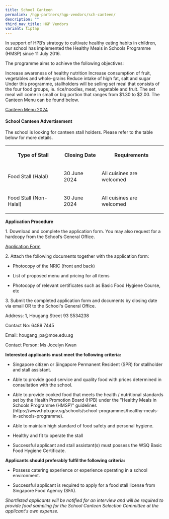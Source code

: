 ```yaml
---
title: School Canteen
permalink: /hgp-partners/hgp-vendors/sch-canteen/
description: ""
third_nav_title: HGP Vendors
variant: tiptap
---
```

<p>In support of HPB’s strategy to cultivate healthy eating habits in children,
our school has implemented the Healthy Meals in Schools Programme (HMSP)
since 11 July 2016.</p>
<p>The programme aims to achieve the following objectives:</p>
<p>Increase awareness of healthy nutrition Increase consumption of fruit,
vegetables and whole-grains Reduce intake of high fat, salt and sugar Under
this programme, stallholders will be selling set meal that consists of
the four food groups, ie. rice/noodles, meat, vegetable and fruit. The
set meal will come in small or big portion that ranges from $1.30 to $2.00.
The Canteen Menu can be found below.</p>
<p><a href="/files/Canteen_Stalls_Menu_2024_15May2024_v2.pdf" rel="noopener noreferrer nofollow" target="_blank">Canteen Menu 2024</a>
</p>
<h4>School Canteen Advertisement</h4>
<p>The school is looking for canteen stall holders. Please refer to the table
below for more details.</p>
<table style="minWidth: 75px">
<colgroup>
<col>
<col>
<col>
</colgroup>
<tbody>
<tr>
<th rowspan="1" colspan="1">
<p>Type of Stall</p>
</th>
<th rowspan="1" colspan="1">
<p>Closing Date</p>
</th>
<th rowspan="1" colspan="1">
<p>Requirements</p>
</th>
</tr>
<tr>
<td rowspan="1" colspan="1">
<p>Food Stall (Halal)</p>
</td>
<td rowspan="1" colspan="1">
<p>30 June 2024</p>
</td>
<td rowspan="1" colspan="1">
<p>All cuisines are welcomed</p>
</td>
</tr>
<tr>
<td rowspan="1" colspan="1">
<p>Food Stall (Non-Halal)</p>
</td>
<td rowspan="1" colspan="1">
<p>30 June 2024</p>
</td>
<td rowspan="1" colspan="1">
<p>All cuisines are welcomed</p>
</td>
</tr>
</tbody>
</table>
<p><strong>Application Procedure</strong>
</p>
<p>1. Download and complete the application form. You may also request for
a hardcopy from the School’s General Office.</p>
<p><a href="" rel="noopener noreferrer nofollow" target="_blank">Application Form</a>
</p>
<p>2. Attach the following documents together with the application form:</p>
<ul data-tight="true" class="tight">
<li>
<p>Photocopy of the NRIC (front and back)</p>
</li>
<li>
<p>List of proposed menu and pricing for all items</p>
</li>
<li>
<p>Photocopy of relevant certificates such as Basic Food Hygiene Course,
etc</p>
</li>
</ul>
<p>3. Submit the completed application form and documents by closing date
via email OR to the School's General Office.</p>
<p>Address: 1, Hougang Street 93 S534238</p>
<p>Contact No: 6489 7445</p>
<p>Email: hougang_ps@moe.edu.sg</p>
<p>Contact Person: Ms Jocelyn Kwan</p>
<p><strong>Interested applicants must meet the following criteria:</strong>
</p>
<ul>
<li>
<p>Singapore citizen or Singapore Permanent Resident (SPR) for stallholder
and stall assistant.</p>
</li>
<li>
<p>Able to provide good service and quality food with prices determined in
consultation with the school.</p>
</li>
<li>
<p>Able to provide cooked food that meets the health / nutritional standards
set by the Health Promotion Board (HPB) under the "Healthy Meals in Schools
Programme (HMSP)" guidelines (https://www.hpb.gov.sg/schools/school-programmes/healthy-meals-in-schools-programme).</p>
</li>
<li>
<p>Able to maintain high standard of food safety and personal hygiene.</p>
</li>
<li>
<p>Healthy and fit to operate the stall</p>
</li>
<li>
<p>Successful applicant and stall assistant(s) must possess the WSQ Basic
Food Hygiene Certificate.</p>
</li>
</ul>
<p><strong>Applicants should preferably fulfil the following criteria:</strong>
</p>
<ul>
<li>
<p>Possess catering experience or experience operating in a school environment.</p>
</li>
<li>
<p>Successful applicant is required to apply for a food stall license from
Singapore Food Agency (SFA).</p>
</li>
</ul>
<p><em>Shortlisted applicants will be notified for an interview and will be required to provide food sampling for the School Canteen Selection Committee at the applicant's own expense.</em>
</p>